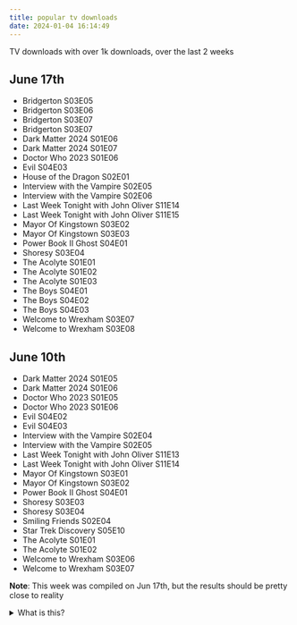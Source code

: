 ```yaml
---
title: popular tv downloads
date: 2024-01-04 16:14:49
---
```


TV downloads with over 1k downloads, over the last 2 weeks

## June 17th

- Bridgerton S03E05
- Bridgerton S03E06
- Bridgerton S03E07
- Bridgerton S03E07
- Dark Matter 2024 S01E06
- Dark Matter 2024 S01E07
- Doctor Who 2023 S01E06
- Evil S04E03
- House of the Dragon S02E01
- Interview with the Vampire S02E05
- Interview with the Vampire S02E06
- Last Week Tonight with John Oliver S11E14
- Last Week Tonight with John Oliver S11E15
- Mayor Of Kingstown S03E02
- Mayor Of Kingstown S03E03
- Power Book II Ghost S04E01
- Shoresy S03E04
- The Acolyte S01E01
- The Acolyte S01E02
- The Acolyte S01E03
- The Boys S04E01
- The Boys S04E02
- The Boys S04E03
- Welcome to Wrexham S03E07
- Welcome to Wrexham S03E08

## June 10th

- Dark Matter 2024 S01E05
- Dark Matter 2024 S01E06
- Doctor Who 2023 S01E05
- Doctor Who 2023 S01E06
- Evil S04E02
- Evil S04E03
- Interview with the Vampire S02E04
- Interview with the Vampire S02E05
- Last Week Tonight with John Oliver S11E13
- Last Week Tonight with John Oliver S11E14
- Mayor Of Kingstown S03E01
- Mayor Of Kingstown S03E02
- Power Book II Ghost S04E01
- Shoresy S03E03
- Shoresy S03E04
- Smiling Friends S02E04
- Star Trek Discovery S05E10
- The Acolyte S01E01
- The Acolyte S01E02
- Welcome to Wrexham S03E06
- Welcome to Wrexham S03E07

**Note**: This week was compiled on Jun 17th, but the results should be pretty close to reality


<!-- hidden content -->
<details>
<summary>What is this?</summary>
I was watching some reviews of The Acolyte and one video was claiming that it was so bad people weren't even bothering to pirate it. However, when I checked the tracker I use, it was quite popular. I obviously don't know *why* it's so popular, but the reviews I've seen for it are all quite poor, and what I've seen from the show I don't think they are off base. It could be that people love it or it could just be people are checking it out because of the hype. There's a lot of critics saying that nobody wants the show and nobody is watching it, but that's not what I'm seeing from download statistics.

I don't care much about Star Wars, I don't hate it but I was never a superfan either. I do happen to use torrent download statistics to determine what's popular and decide what I might want to watch though, since download stats are something the media companies are not inflating or faking, unlike reviews and media reports. I mean, I guess they could be, but it seems unlikely and would be pretty hard to pull off anyway.

I also saw another video talking about viewer numbers, which included several shows I've never heard of at the top and I didn't believe were actually that popular. Checking those on the tracker seemed to confirm that, none of them had the download numbers to back up the stats. They were also mixing movie and television numbers, which seemed odd.

So, I thought it might be fun to track the download stats for shows to see what the "real" watch statistics look like over time and build a history of what is really popular. These are stats from a single private tracker for a single popular encoding, anything with over 1,000 downloads in the last two weeks shows up in this list.
</details>